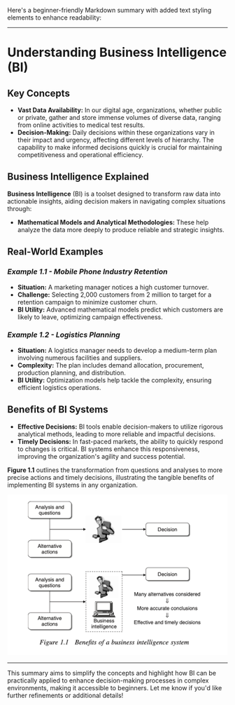Here's a beginner-friendly Markdown summary with added text styling elements to enhance readability:

---

# **Understanding Business Intelligence (BI)**

## **Key Concepts**

- **Vast Data Availability:** In our digital age, organizations, whether public or private, gather and store immense volumes of diverse data, ranging from online activities to medical test results.
- **Decision-Making:** Daily decisions within these organizations vary in their impact and urgency, affecting different levels of hierarchy. The capability to make informed decisions quickly is crucial for maintaining competitiveness and operational efficiency.

## **Business Intelligence Explained**

**Business Intelligence** (BI) is a toolset designed to transform raw data into actionable insights, aiding decision makers in navigating complex situations through:
- **Mathematical Models and Analytical Methodologies:** These help analyze the data more deeply to produce reliable and strategic insights.

## **Real-World Examples**

### *Example 1.1 - Mobile Phone Industry Retention*
- **Situation:** A marketing manager notices a high customer turnover.
- **Challenge:** Selecting 2,000 customers from 2 million to target for a retention campaign to minimize customer churn.
- **BI Utility:** Advanced mathematical models predict which customers are likely to leave, optimizing campaign effectiveness.

### *Example 1.2 - Logistics Planning*
- **Situation:** A logistics manager needs to develop a medium-term plan involving numerous facilities and suppliers.
- **Complexity:** The plan includes demand allocation, procurement, production planning, and distribution.
- **BI Utility:** Optimization models help tackle the complexity, ensuring efficient logistics operations.

## **Benefits of BI Systems**

- **Effective Decisions:** BI tools enable decision-makers to utilize rigorous analytical methods, leading to more reliable and impactful decisions.
- **Timely Decisions:** In fast-paced markets, the ability to quickly respond to changes is critical. BI systems enhance this responsiveness, improving the organization's agility and success potential.

**Figure 1.1** outlines the transformation from questions and analyses to more precise actions and timely decisions, illustrating the tangible benefits of implementing BI systems in any organization.

![alt text](image.png)

---

This summary aims to simplify the concepts and highlight how BI can be practically applied to enhance decision-making processes in complex environments, making it accessible to beginners. Let me know if you'd like further refinements or additional details!